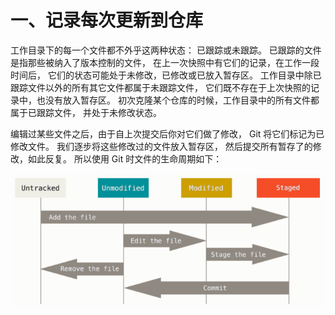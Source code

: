 # 一、记录每次更新到仓库

工作目录下的每一个文件都不外乎这两种状态：
已跟踪或未跟踪。 已跟踪的文件是指那些被纳入了版本控制的文件，
在上一次快照中有它们的记录，在工作一段时间后，
它们的状态可能处于未修改，已修改或已放入暂存区。 
工作目录中除已跟踪文件以外的所有其它文件都属于未跟踪文件，
它们既不存在于上次快照的记录中，也没有放入暂存区。 
初次克隆某个仓库的时候，工作目录中的所有文件都属于已跟踪文件，
并处于未修改状态。

编辑过某些文件之后，由于自上次提交后你对它们做了修改，
Git 将它们标记为已修改文件。 
我们逐步将这些修改过的文件放入暂存区，
然后提交所有暂存了的修改，如此反复。
所以使用 Git 时文件的生命周期如下：

![](pages/文件的状态变化周期.png)

